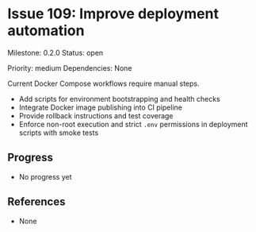 # Issue 109: Improve deployment automation
Milestone: 0.2.0
Status: open

Priority: medium
Dependencies: None


Current Docker Compose workflows require manual steps.

- Add scripts for environment bootstrapping and health checks
- Integrate Docker image publishing into CI pipeline
- Provide rollback instructions and test coverage
- Enforce non-root execution and strict `.env` permissions in deployment scripts with smoke tests

## Progress

- No progress yet

## References

- None
